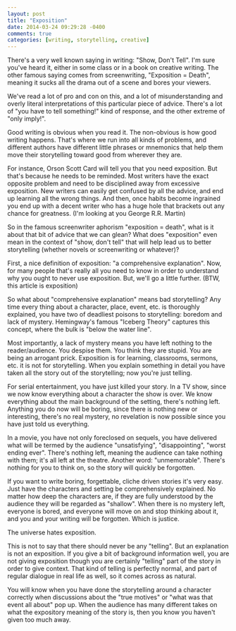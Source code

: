 ```yaml
---
layout: post
title: "Exposition"
date: 2014-03-24 09:29:28 -0400
comments: true
categories: [writing, storytelling, creative]
---
```

There's a very well known saying in writing: "Show, Don't Tell". I'm sure you've heard
it, either in some class or in a book on creative writing. The other famous saying comes
from screenwriting, "Exposition = Death", meaning it sucks all the drama out of a scene
and bores your viewers.
<!--more-->
We've read a lot of pro and con on this, and a lot of misunderstanding and overly literal
interpretations of this particular piece of advice. There's a lot of "you have to tell
something!" kind of response, and the other extreme of "only imply!".

Good writing is obvious when you read it. The non-obvious is how good writing happens.
That's where we run into all kinds of problems, and different authors have different little
phrases or mnemonics that help them move their storytelling toward good from wherever they
are.

For instance, Orson Scott Card will tell you that you need exposition. But that's because
he needs to be reminded. Most writers have the exact opposite problem and need to be disciplined
away from excessive exposition. New writers can easily get confused by all the advice, and
end up learning all the wrong things. And then, once habits become ingrained you end up with
a decent writer who has a huge hole that brackets out any chance for greatness. (I'm looking
at you George R.R. Martin)

So in the famous screenwriter aphorism "exposition = death", what is it about that bit of
advice that we can glean? What does "exposition" even mean in the context of "show, don't tell"
that will help lead us to better storytelling (whether novels or screenwriting or whatever)?

First, a nice definition of exposition: "a comprehensive explanation". Now, for many people
that's really all you need to know in order to understand why you ought to never use exposition.
But, we'll go a little further. (BTW, this article is exposition)

So what about "comprehensive explanation" means bad storytelling? Any time every thing about
a character, place, event, etc. is thoroughly explained, you have two of deadliest poisons
to storytelling: boredom and lack of mystery. Hemingway's famous "Iceberg Theory" captures this
concept, where the bulk is "below the water line".

Most importantly, a lack of mystery means you have left nothing to the reader/audience. You
despise them. You think they are stupid. You are being an arrogant prick. Exposition is for
learning, classrooms, sermons, etc. it is not for storytelling. When you explain something in
detail you have taken all the story out of the storytelling; now you're just telling.

For serial entertainment, you have just killed your story. In a TV show, since we now know
everything about a character the show is over. We know everything about the main background of
the setting, there's nothing left. Anything you do now will be boring, since there is nothing
new or interesting, there's no real mystery, no revelation is now possible since you have
just told us everything.

In a movie, you have not only foreclosed on sequels, you have delivered what will be termed
by the audience "unsatisfying", "disappointing", "worst ending ever". There's nothing left,
meaning the audience can take nothing with them; it's all left at the theatre. Another word:
"unmemorable". There's nothing for you to think on, so the story will quickly be forgotten.

If you want to write boring, forgettable, cliche driven stories it's very easy. Just have
the characters and setting be comprehensively explained. No matter how deep the characters
are, if they are fully understood by the audience they will be regarded as "shallow". When there
is no mystery left, everyone is bored, and everyone will move on and stop thinking about it,
and you and your writing will be forgotten. Which is justice.

The universe hates exposition.

This is not to say that there should never be any "telling". But an explanation is not an
exposition. If you give a bit of background information well, you are not giving exposition
though you are certainly "telling" part of the story in order to give context. That kind of
telling is perfectly normal, and part of regular dialogue in real life as well, so it comes
across as natural.

You will know when you have done the storytelling around a character correctly when discussions
about the "true motives" or "what was that event all about" pop up. When the audience has
many different takes on what the expository meaning of the story is, then you know you
haven't given too much away.
